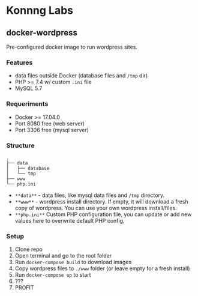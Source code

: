 # Konnng Labs

## docker-wordpress

Pre-configured docker image to run wordpress sites.

### Features

- data files outside Docker (database files and `/tmp` dir)
- PHP >= 7.4 w/ custom `.ini` file
- MySQL 5.7

### Requeriments

* Docker >= 17.04.0
* Port 8080 free (web server)
* Port 3306 free (mysql server)

### Structure

```
.
├── data
│   ├── database
│   └── tmp
├── www
└── php.ini
```

* `**data**` - data files, like mysql data files and `/tmp` directory.
* `**www**` - wordpress install directory. If empty, it will download a fresh copy of wordpress. You can use your own wordpress install/files.
* `**php.ini**` Custom PHP configuration file, you can update or add new values here to overwrite default PHP config.

### Setup

1. Clone repo
2. Open terminal and go to the root folder
3. Run `docker-compose build` to download images
4. Copy wordpress files to `./www`  folder (or leave empty for a fresh install)
5. Run `docker-compose up` to start
6. ???
7. PROFIT
